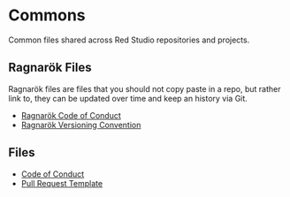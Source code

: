 # Commons

Common files shared across Red Studio repositories and projects.

## Ragnarök Files

Ragnarök files are files that you should not copy paste in a repo, but rather link to, they can be updated over time and keep an history via Git.

- [Ragnarök Code of Conduct](Ragnarök%20Code%20of%20Conduct.md)
- [Ragnarök Versioning Convention](Ragnar%C3%B6k%20Versioning%20Convention.md)

## Files

- [Code of Conduct](CODE_OF_CONDUCT.md)
- [Pull Request Template](.github/PULL_REQUEST_TEMPLATE.md)
